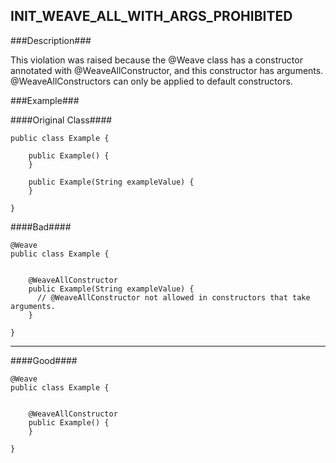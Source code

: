 ## INIT_WEAVE_ALL_WITH_ARGS_PROHIBITED ##

###Description###

This violation was raised because the @Weave class has a constructor annotated with @WeaveAllConstructor, and this constructor has arguments.
@WeaveAllConstructors can only be applied to default constructors.

###Example###

####Original Class####
```
public class Example {

    public Example() {
    }

    public Example(String exampleValue) {
    }

}
```


####Bad####
```
@Weave
public class Example {


    @WeaveAllConstructor
    public Example(String exampleValue) {
      // @WeaveAllConstructor not allowed in constructors that take arguments.
    }

}
```

----------

####Good####
```
@Weave
public class Example {


    @WeaveAllConstructor
    public Example() {
    }

}
```